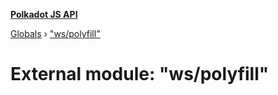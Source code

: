 **[Polkadot JS API](../README.md)**

[Globals](../globals.md) › [&quot;ws/polyfill&quot;](_ws_polyfill_.md)

# External module: "ws/polyfill"

